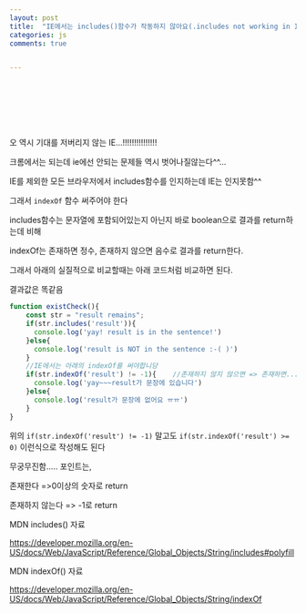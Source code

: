 ```yaml
---
layout: post
title:  "IE에서는 includes()함수가 작동하지 않아요(.includes not working in IE)"
categories: js 
comments: true


---
```


<br>

<Br>

<Br>

<br>

<Br>

오 역시 기대를 저버리지 않는 IE...!!!!!!!!!!!!!!!

크롬에서는 되는데 ie에선 안되는 문제들 역시 벗어나질않는다^^...



IE를 제외한 모든 브라우저에서 includes함수를 인지하는데 IE는 인지못함^^

그래서 `indexOf` 함수 써주어야 한다

includes함수는 문자열에 포함되어있는지 아닌지 바로 boolean으로 결과를 return하는데 비해

indexOf는 존재하면 정수, 존재하지 않으면 음수로 결과를 return한다.

그래서 아래의 실질적으로 비교할때는 아래 코드처럼 비교하면 된다.

결과값은 똑같음

~~~javascript
function existCheck(){
    const str = "result remains";
    if(str.includes('result')){
      console.log('yay! result is in the sentence!')  
    }else{
      console.log('result is NOT in the sentence :-( )')  
    }
    //IE에서는 아래의 indexOf를 써야합니당
    if(str.indexOf('result') != -1){	//존재하지 않지 않으면 => 존재하면...(한국어는 어렵다)
      console.log('yay~~~result가 문장에 있습니다')  
    }else{
      console.log('result가 문장에 없어요 ㅠㅠ')   
    }
} 
~~~



위의 `if(str.indexOf('result') != -1)`  말고도 `if(str.indexOf('result') >= 0)` 이런식으로 작성해도 된다

무궁무진함..... 포인트는,

존재한다 =>0이상의 숫자로 return 

존재하지 않는다 => -1로 return



MDN includes() 자료

https://developer.mozilla.org/en-US/docs/Web/JavaScript/Reference/Global_Objects/String/includes#polyfill

MDN indexOf() 자료

https://developer.mozilla.org/en-US/docs/Web/JavaScript/Reference/Global_Objects/String/indexOf

<br>

<br>

<br>











